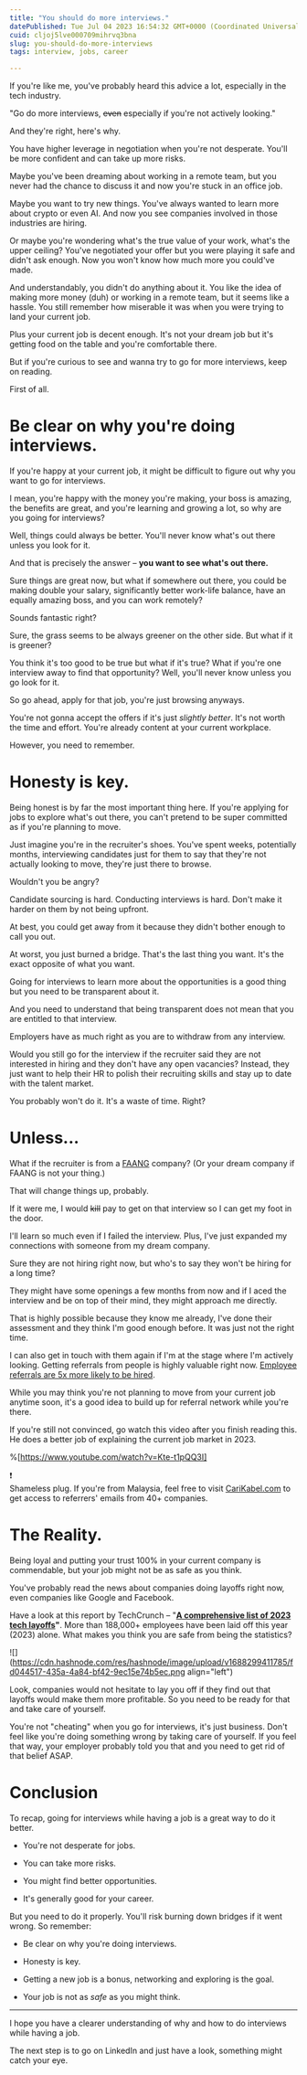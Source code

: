 ```yaml
---
title: "You should do more interviews."
datePublished: Tue Jul 04 2023 16:54:32 GMT+0000 (Coordinated Universal Time)
cuid: cljoj5lve000709mihrvq3bna
slug: you-should-do-more-interviews
tags: interview, jobs, career

---
```


If you're like me, you've probably heard this advice a lot, especially in the tech industry.

"Go do more interviews, <s>even</s> especially if you're not actively looking."

And they're right, here's why.

You have higher leverage in negotiation when you're not desperate. You'll be more confident and can take up more risks.

Maybe you've been dreaming about working in a remote team, but you never had the chance to discuss it and now you're stuck in an office job.

Maybe you want to try new things. You've always wanted to learn more about crypto or even AI. And now you see companies involved in those industries are hiring.

Or maybe you're wondering what's the true value of your work, what's the upper ceiling? You've negotiated your offer but you were playing it safe and didn't ask enough. Now you won't know how much more you could've made.

And understandably, you didn't do anything about it. You like the idea of making more money (duh) or working in a remote team, but it seems like a hassle. You still remember how miserable it was when you were trying to land your current job.

Plus your current job is decent enough. It's not your dream job but it's getting food on the table and you're comfortable there.

But if you're curious to see and wanna try to go for more interviews, keep on reading.

First of all.

# Be clear on why you're doing interviews.

If you're happy at your current job, it might be difficult to figure out why you want to go for interviews.

I mean, you're happy with the money you're making, your boss is amazing, the benefits are great, and you're learning and growing a lot, so why are you going for interviews?

Well, things could always be better. You'll never know what's out there unless you look for it.

And that is precisely the answer – **you want to see what's out there.**

Sure things are great now, but what if somewhere out there, you could be making double your salary, significantly better work-life balance, have an equally amazing boss, and you can work remotely?

Sounds fantastic right?

Sure, the grass seems to be always greener on the other side. But what if it is greener?

You think it's too good to be true but what if it's true? What if you're one interview away to find that opportunity? Well, you'll never know unless you go look for it.

So go ahead, apply for that job, you're just browsing anyways.

You're not gonna accept the offers if it's just *slightly better*. It's not worth the time and effort. You're already content at your current workplace.

However, you need to remember.

# Honesty is key.

Being honest is by far the most important thing here. If you're applying for jobs to explore what's out there, you can't pretend to be super committed as if you're planning to move.

Just imagine you're in the recruiter's shoes. You've spent weeks, potentially months, interviewing candidates just for them to say that they're not actually looking to move, they're just there to browse.

Wouldn't you be angry?

Candidate sourcing is hard. Conducting interviews is hard. Don't make it harder on them by not being upfront.

At best, you could get away from it because they didn't bother enough to call you out.

At worst, you just burned a bridge. That's the last thing you want. It's the exact opposite of what you want.

Going for interviews to learn more about the opportunities is a good thing but you need to be transparent about it.

And you need to understand that being transparent does not mean that you are entitled to that interview.

Employers have as much right as you are to withdraw from any interview.

Would you still go for the interview if the recruiter said they are not interested in hiring and they don't have any open vacancies? Instead, they just want to help their HR to polish their recruiting skills and stay up to date with the talent market.

You probably won't do it. It's a waste of time. Right?

# Unless...

What if the recruiter is from a [FAANG](https://www.fastcompany.com/90790394/what-are-the-faang-companies#:~:text=FAANG%20refers%20to%20Meta%20(formerly%20Facebook)%2C%20Apple%2C%20Amazon%2C%20Netflix%2C%20and%20Alphabet%20(Google).) company? (Or your dream company if FAANG is not your thing.)

That will change things up, probably.

If it were me, I would <s>kill</s> pay to get on that interview so I can get my foot in the door.

I'll learn so much even if I failed the interview. Plus, I've just expanded my connections with someone from my dream company.

Sure they are not hiring right now, but who's to say they won't be hiring for a long time?

They might have some openings a few months from now and if I aced the interview and be on top of their mind, they might approach me directly.

That is highly possible because they know me already, I've done their assessment and they think I'm good enough before. It was just not the right time.

I can also get in touch with them again if I'm at the stage where I'm actively looking. Getting referrals from people is highly valuable right now. [Employee referrals are 5x more likely to be hired](https://erinapp.com/blog/employee-referral-statistics-you-need-to-know-for-2023-infographic/#:~:text=Employee%20Referrals%20are%C2%A05x%C2%A0more%20likely%20to%20be%20hired.).

While you may think you're not planning to move from your current job anytime soon, it's a good idea to build up for referral network while you're there.

If you're still not convinced, go watch this video after you finish reading this. He does a better job of explaining the current job market in 2023.

%[https://www.youtube.com/watch?v=Kte-t1pQQ3I] 

<div data-node-type="callout">
<div data-node-type="callout-emoji">❗</div>
<div data-node-type="callout-text">Shameless plug. If you're from Malaysia, feel free to visit <a target="_blank" rel="noopener noreferrer nofollow" href="https://CariKabel.com" style="pointer-events: none">CariKabel.com</a> to get access to referrers' emails from 40+ companies.</div>
</div>

# The Reality.

Being loyal and putting your trust 100% in your current company is commendable, but your job might not be as safe as you think.

You've probably read the news about companies doing layoffs right now, even companies like Google and Facebook.

Have a look at this report by TechCrunch – "[**A comprehensive list of 2023 tech layoffs**](https://techcrunch.com/2023/06/29/tech-industry-layoffs-2023/)**"**. More than 188,000+ employees have been laid off this year (2023) alone. What makes you think you are safe from being the statistics?

![](https://cdn.hashnode.com/res/hashnode/image/upload/v1688299411785/fd044517-435a-4a84-bf42-9ec15e74b5ec.png align="left")

Look, companies would not hesitate to lay you off if they find out that layoffs would make them more profitable. So you need to be ready for that and take care of yourself.

You're not "cheating" when you go for interviews, it's just business. Don't feel like you're doing something wrong by taking care of yourself. If you feel that way, your employer probably told you that and you need to get rid of that belief ASAP.

# Conclusion

To recap, going for interviews while having a job is a great way to do it better.

* You're not desperate for jobs.
    
* You can take more risks.
    
* You might find better opportunities.
    
* It's generally good for your career.
    

But you need to do it properly. You'll risk burning down bridges if it went wrong. So remember:

* Be clear on why you're doing interviews.
    
* Honesty is key.
    
* Getting a new job is a bonus, networking and exploring is the goal.
    
* Your job is not as *safe* as you might think.
    

---

I hope you have a clearer understanding of why and how to do interviews while having a job.

The next step is to go on LinkedIn and just have a look, something might catch your eye.